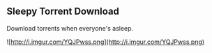 Sleepy Torrent Download
---
Download torrents when everyone's asleep.

![http://i.imgur.com/YQJPwss.png](http://i.imgur.com/YQJPwss.png)
